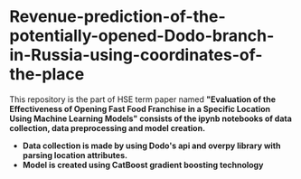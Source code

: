 # Revenue-prediction-of-the-potentially-opened-Dodo-branch-in-Russia-using-coordinates-of-the-place
This repository is the part of HSE term paper named <b>"Evaluation of the Effectiveness of Opening Fast Food Franchise in a Specific Location Using Machine Learning Models"<b> consists of the ipynb notebooks of data collection, data preprocessing and model creation.
- Data collection is made by using Dodo's api and overpy library with parsing location attributes.
- Model is created using CatBoost gradient boosting technology
